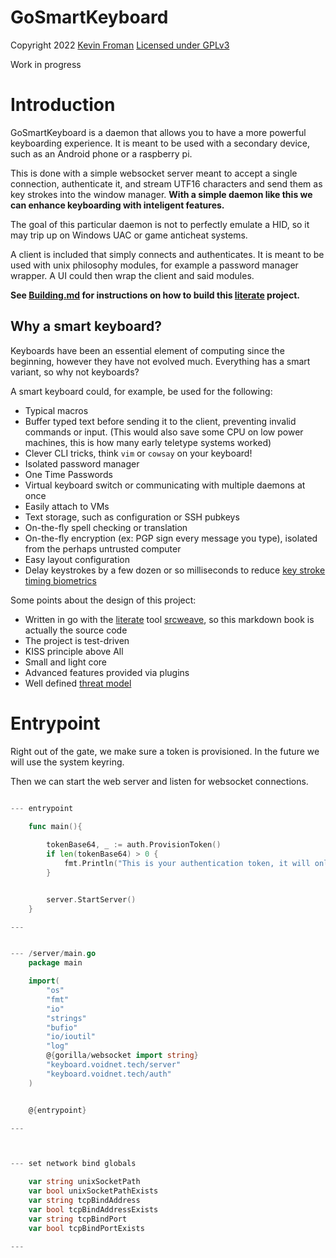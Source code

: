 # GoSmartKeyboard


Copyright 2022 [Kevin Froman](https://chaoswebs.net/) [Licensed under GPLv3](LICENSE.md)

Work in progress

# Introduction

GoSmartKeyboard is a daemon that allows you to have a more powerful keyboarding experience. It is meant to be used with a secondary device, such as an Android phone or a raspberry pi.


This is done with a simple websocket server meant to accept a single connection, authenticate it, and stream UTF16 characters and send them as key strokes into the window manager. **With a simple daemon like this we can enhance keyboarding with inteligent features.**

The goal of this particular daemon is not to perfectly emulate a HID, so it may trip up on Windows UAC or game anticheat systems.

A client is included that simply connects and authenticates. It is meant to be used with unix philosophy modules, for example a password manager wrapper. A UI could then wrap the client and said modules.

**See [Building.md](Building.md) for instructions on how to build this [literate](https://en.wikipedia.org/wiki/Literate_programming) project.**


## Why a smart keyboard?

Keyboards have been an essential element of computing since the beginning, however they have not evolved much. Everything has a smart variant, so why not keyboards?

A smart keyboard could, for example, be used for the following:

* Typical macros
* Buffer typed text before sending it to the client, preventing invalid commands or input. (This would also save some CPU on low power machines, this is how many early teletype systems worked)
* Clever CLI tricks, think `vim` or `cowsay` on your keyboard!
* Isolated password manager
* One Time Passwords
* Virtual keyboard switch or communicating with multiple daemons at once
* Easily attach to VMs
* Text storage, such as configuration or SSH pubkeys
* On-the-fly spell checking or translation
* On-the-fly encryption (ex: PGP sign every message you type), isolated from the perhaps untrusted computer
* Easy layout configuration
* Delay keystrokes by a few dozen or so milliseconds to reduce [key stroke timing biometrics](https://en.wikipedia.org/wiki/Keystroke_dynamics)



Some points about the design of this project:

* Written in go with the [literate](https://en.wikipedia.org/wiki/Literate_programming) tool [srcweave](https://github.com/justinmeiners/srcweave), so this
markdown book is actually the source code
* The project is test-driven
* KISS principle above All
* Small and light core
* Advanced features provided via plugins
* Well defined [threat model](ThreatModel.md)


# Entrypoint



Right out of the gate, we make sure a token is provisioned. In the future we will use the system keyring.

Then we can start the web server and listen for websocket connections.

``` go

--- entrypoint

    func main(){
        
        tokenBase64, _ := auth.ProvisionToken()
        if len(tokenBase64) > 0 {
            fmt.Println("This is your authentication token, it will only be shown once: " + tokenBase64)        
        }


        server.StartServer()
    }

---


--- /server/main.go
    package main

    import(
        "os"
        "fmt"
        "io"
        "strings"
        "bufio"
        "io/ioutil"
        "log"
        @{gorilla/websocket import string}
        "keyboard.voidnet.tech/server"
        "keyboard.voidnet.tech/auth"
    )


    @{entrypoint}

---



--- set network bind globals

    var string unixSocketPath
    var bool unixSocketPathExists
    var string tcpBindAddress
    var bool tcpBindAddressExists
    var string tcpBindPort
    var bool tcpBindPortExists

---
```